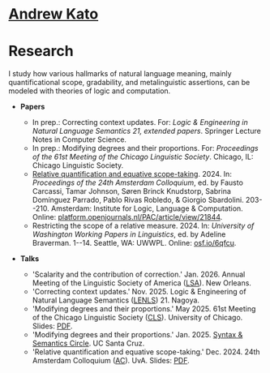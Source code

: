 # [Andrew Kato](https://andrewmkato.github.io)

# Research

I study how various hallmarks of natural language meaning, mainly quantificational scope, gradability, and metalinguistic assertions, can be modeled with theories of logic and computation. 

* **Papers**
  * In prep.: Correcting context updates. For: *Logic & Engineering in Natural Language Semantics 21, extended papers*. Springer Lecture Notes in Computer Science.
  * In prep.: Modifying degrees and their proportions. For: *Proceedings of the 61st Meeting of the Chicago Linguistic Society*. Chicago, IL: Chicago Linguistic Society.
  * [Relative quantification and equative scope-taking](/papers/Kato2024-AC24.pdf). 2024. In: *Proceedings of the 24th Amsterdam Colloquium*, ed. by Fausto Carcassi, Tamar Johnson, Søren Brinck Knudstorp, Sabrina Domínguez Parrado, Pablo Rivas Robledo, & Giorgio Sbardolini. 203--210. Amsterdam: Institute for Logic, Language & Computation. Online: [platform.openjournals.nl/PAC/article/view/21844](https://platform.openjournals.nl/PAC/article/view/21844).
  * Restricting the scope of a relative measure. 2024. In: *University of Washington Working Papers in Linguistics*, ed. by Adeline Braverman. 1--14. Seattle, WA: UWWPL. Online: [osf.io/6qfcu](https://osf.io/6qfcu).

* **Talks**
  * 'Scalarity and the contribution of correction.' Jan. 2026. Annual Meeting of the Linguistic Society of America ([LSA](https://www.lsadc.org/lsa-annual-meeting)). New Orleans.
  * 'Correcting context updates.' Nov. 2025. Logic & Engineering of Natural Language Semantics ([LENLS](https://lenls.github.io/lenls21/)) 21. Nagoya.
  * 'Modifying degrees and their proportions.' May 2025. 61st Meeting of the Chicago Linguistic Society ([CLS](https://www.chicagolinguisticsociety.com)). University of Chicago. Slides: [PDF](/papers/pres-Kato2025-CLS61.pdf).
  * 'Modifying degrees and their proportions.' Jan. 2025. [Syntax & Semantics Circle](https://babel.ucsc.edu/~s-circle/winter2025.html). UC Santa Cruz.
  * 'Relative quantification and equative scope-taking.' Dec. 2024. 24th Amsterdam Colloquium ([AC](https://events.illc.uva.nl/AC/AC2024/Conference/)). UvA. Slides: [PDF](/papers/pres-Kato2024-AC24.pdf).